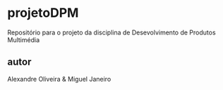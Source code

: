 # projetoDPM
Repositório para o projeto da disciplina de Desevolvimento de Produtos Multimédia

## autor
Alexandre Oliveira & Miguel Janeiro
